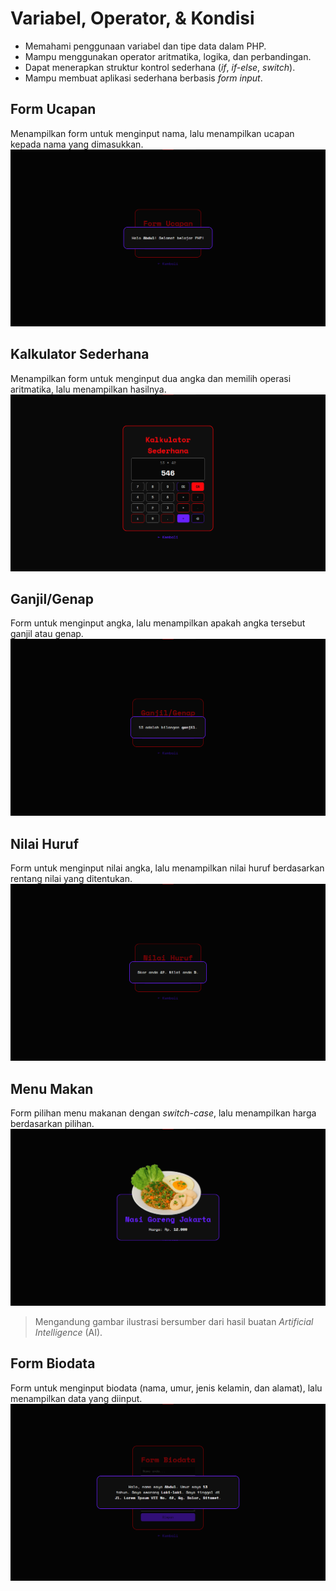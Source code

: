 # Variabel, Operator, & Kondisi
- Memahami penggunaan variabel dan tipe data dalam PHP.
- Mampu menggunakan operator aritmatika, logika, dan perbandingan.
- Dapat menerapkan struktur kontrol sederhana (*if*, *if-else*, *switch*).
- Mampu membuat aplikasi sederhana berbasis *form input*. 

## Form Ucapan
Menampilkan form untuk menginput nama, lalu menampilkan ucapan kepada nama yang dimasukkan.
![Form Ucapan](../../assets/img/snap/formGreet.png)

## Kalkulator Sederhana
Menampilkan form untuk menginput dua angka dan memilih operasi aritmatika, lalu menampilkan hasilnya.
![Kalkulator Sederhana](../../assets/img/snap/calc.png)

## Ganjil/Genap
Form untuk menginput angka, lalu menampilkan apakah angka tersebut ganjil atau genap.
![Ganjil/Genap](../../assets/img/snap/evenOdd.png)

## Nilai Huruf
Form untuk menginput nilai angka, lalu menampilkan nilai huruf berdasarkan rentang nilai yang ditentukan.
![Nilai Huruf](../../assets/img/snap/grade.png)

## Menu Makan
Form pilihan menu makanan dengan *switch-case*, lalu menampilkan harga berdasarkan pilihan.
![Menu Makan](../../assets/img/snap/foodMenu.png)
> Mengandung gambar ilustrasi bersumber dari hasil buatan *Artificial Intelligence* (AI).

## Form Biodata
Form untuk menginput biodata (nama, umur, jenis kelamin, dan alamat), lalu menampilkan data yang diinput.
![Form Biodata](../../assets/img/snap/formBio.png)